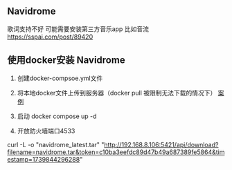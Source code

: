 ## Navidrome
歌词支持不好  可能需要安装第三方音乐app 比如音流
https://sspai.com/post/89420

## 使用docker安装 Navidrome 

1. 创建docker-compsoe.yml文件

2. 将本地docker文件上传到服务器（docker pull 被限制无法下载的情况下）
    [案例](https://mp.csdn.net/mp_blog/creation/editor/144889123)

3. 启动  docker compose up -d

4. 开放防火墙端口4533



curl -L -o "navidrome_latest.tar" "http://192.168.8.106:5421/api/download?filename=navidrome.tar&token=c10ba3eefdc89d47b49a687389fe5864&timestamp=1739844296288"